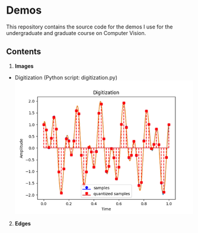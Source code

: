 # Demos
This repository contains the source code for the demos I use for the undergraduate and graduate course on Computer Vision. 

## Contents
1. __Images__
 - Digitization (Python script: digitization.py)
    ![Digitization example](01-Images/digitization.png)
2. __Edges__